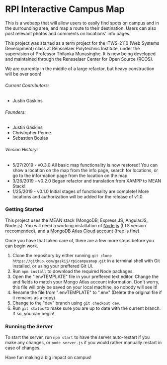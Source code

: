 # RPI Interactive Campus Map #

This is a webapp that will allow users to easily find spots on campus and in the surrounding area, and map a route to their destination. Users can also post relevant photos and comments on locations' info pages.

This project was started as a term project for the ITWS-2110 (Web Systems Development) class at Rensselaer Polytechnic Institute, under the supervision of Professor Thilanka Munasinghe. It is now being developed and maintained through the Rensselaer Center for Open Source (RCOS).

We are currently in the middle of a large refactor, but heavy construction will be over soon!

###### Current Contributors:
* Justin Gaskins

###### Founders:
* Justin Gaskins
* Christopher Pence
* Sebastien Boulas

###### Version History:
* 5/27/2019 - v0.3.0 All basic map functionality is now restored! You can show a location on the map from the info page, search for locations, or go to the information page from the location on the map.
* 3/26/2019 - v0.2.0 Began refactor and translation from XAMPP to MEAN Stack!
* 1/25/2019 - v0.1.0 Initial stages of functionality are complete! More locations and authorization will be added for the release of v1.0.

### Getting Started
This project uses the MEAN stack (MongoDB, Express,JS, AngularJS, Node.js). You will need a working installation of [Node.js](https://nodejs.org/en/) (LTS version reccomended), and a [MongoDB Atlas Cloud account](https://www.mongodb.com/cloud/atlas) (free is fine).

Once you have that taken care of, there are a few more steps before you can begin work.
1. Clone the repository by either running `git clone https://github.com/gaskij/rpicampusmap.git` in a terminal shell with Git installed, or using your preffered Git UI.
2. Run `npm install` to download the required Node packages. 
3. Open the ".envTEMPLATE" file in your preffered text editor. Change the <username> and <password> fields to match your Mongo Atlas account information. Don't worry, this file will only be saved on your local machine, so nobody will see it!
4. Rename the file from ".envTEMPLATE" to ".env" (Delete the original file if it remains as a copy).
5. Change to the "dev" branch using `git checkout dev`.
6. Run `git status` to make sure you are up to date with the current branch. If so, you can begin!
  
### Running the Server
To start the server, run `npm start` to have the server auto-restart if you make any changes, or `node server.js` if you would rather manually restart in case of changes.

Have fun making a big impact on campus!
